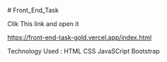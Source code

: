 
﻿# Front_End_Task

Clik This link and open it 

https://front-end-task-gold.vercel.app/index.html

Technology Used :
HTML
CSS 
JavaSCript
Bootstrap
